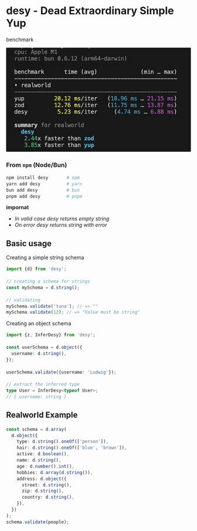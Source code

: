 # desy - Dead Extraordinary Simple Yup

benchmark

![benchmark](./static/benchmark.png)

### From `npm` (Node/Bun)

```sh
npm install desy       # npm
yarn add desy          # yarn
bun add desy           # bun
pnpm add desy          # pnpm
```

**impornat**

- _In valid case desy returns empty string_
- _On error desy returns string with error_

## Basic usage

Creating a simple string schema

```ts
import {d} from 'desy';

// creating a schema for strings
const mySchema = d.string();

// validating
mySchema.validate('tuna'); // => ""
mySchema.validate(12); // => "Value must be string"
```

Creating an object schema

```ts
import {z, InferDesy} from 'desy';

const userSchema = d.object({
  username: d.string(),
});

userSchema.validate({username: 'Ludwig'});

// extract the inferred type
type User = InferDesy<typeof User>;
// { username: string }
```

## Realworld Example

```ts
const schema = d.array(
  d.object({
    type: d.string().oneOf(['person']),
    hair: d.string().oneOf(['blue', 'brown']),
    active: d.boolean(),
    name: d.string(),
    age: d.number().int(),
    hobbies: d.array(d.string()),
    address: d.object({
      street: d.string(),
      zip: d.string(),
      country: d.string(),
    }),
  })
);
schema.validate(people);
```

